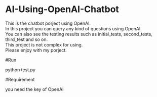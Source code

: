 # AI-Using-OpenAI-Chatbot

This is the chatbot porject using OpenAI.<br/>
In this project you can query any kind of questions using OpenAI.<br/>
You can also see the testing results such as initial_tests, second_tests, third_test and so on.<br/>
This project is not complex for using.<br/>
Please enjoy with my porject.

#Run

python test.py

#Requirement

you need the key of OpenAI
